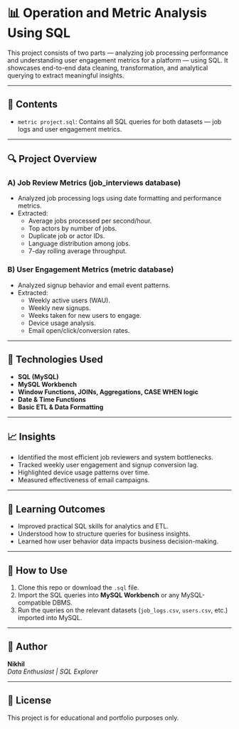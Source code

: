 
# 📊 Operation and Metric Analysis Using SQL

This project consists of two parts — analyzing job processing performance and understanding user engagement metrics for a platform — using SQL. It showcases end-to-end data cleaning, transformation, and analytical querying to extract meaningful insights.

---

## 📁 Contents

- `metric project.sql`: Contains all SQL queries for both datasets — job logs and user engagement metrics.

---

## 🔍 Project Overview

### A) Job Review Metrics (job_interviews database)
- Analyzed job processing logs using date formatting and performance metrics.
- Extracted:
  - Average jobs processed per second/hour.
  - Top actors by number of jobs.
  - Duplicate job or actor IDs.
  - Language distribution among jobs.
  - 7-day rolling average throughput.

### B) User Engagement Metrics (metric database)
- Analyzed signup behavior and email event patterns.
- Extracted:
  - Weekly active users (WAU).
  - Weekly new signups.
  - Weeks taken for new users to engage.
  - Device usage analysis.
  - Email open/click/conversion rates.

---

## 🔧 Technologies Used

- **SQL (MySQL)**
- **MySQL Workbench**
- **Window Functions, JOINs, Aggregations, CASE WHEN logic**
- **Date & Time Functions**
- **Basic ETL & Data Formatting**

---

## 📈 Insights

- Identified the most efficient job reviewers and system bottlenecks.
- Tracked weekly user engagement and signup conversion lag.
- Highlighted device usage patterns over time.
- Measured effectiveness of email campaigns.

---

## 🧠 Learning Outcomes

- Improved practical SQL skills for analytics and ETL.
- Understood how to structure queries for business insights.
- Learned how user behavior data impacts business decision-making.

---

## 📎 How to Use

1. Clone this repo or download the `.sql` file.
2. Import the SQL queries into **MySQL Workbench** or any MySQL-compatible DBMS.
3. Run the queries on the relevant datasets (`job_logs.csv`, `users.csv`, etc.) imported into MySQL.

---

## 📝 Author

**Nikhil**  
*Data Enthusiast | SQL Explorer*

---

## 📌 License

This project is for educational and portfolio purposes only.
